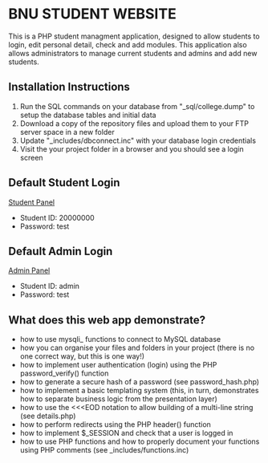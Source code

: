 # BNU STUDENT WEBSITE

This is a PHP student managment application, designed to allow students to login, edit personal detail, check and add modules.
This application also allows administrators to manage current students and admins and add new students.

## Installation Instructions

1. Run the SQL commands on your database from "_sql/college.dump" to setup the database tables and initial data
2. Download a copy of the repository files and upload them to your FTP server space in a new folder
3. Update "_includes/dbconnect.inc" with your database login credentials
4. Visit the your project folder in a browser and you should see a login screen

## Default Student Login
[Student Panel]( https://cw2-student.infinityfreeapp.com/index.php)

- Student ID: 20000000
- Password: test

## Default Admin Login

[Admin Panel]( https://cw2-student.infinityfreeapp.com/admin/index.php )
- Student ID: admin
- Password: test


## What does this web app demonstrate?

- how to use mysqli_ functions to connect to MySQL database
- how you can organise your files and folders in your project (there is no one correct way, but this is one way!)
- how to implement user authentication (login) using the PHP password_verify() function
- how to generate a secure hash of a password (see password_hash.php)
- how to implement a basic templating system (this, in turn, demonstrates how to separate business logic from the presentation layer)
- how to use the \<\<\<EOD notation to allow building of a multi-line string (see details.php)
- how to perform redirects using the PHP header() function
- how to implement $_SESSION and check that a user is logged in
- how to use PHP functions and how to properly document your functions using PHP comments (see _includes/functions.inc)


